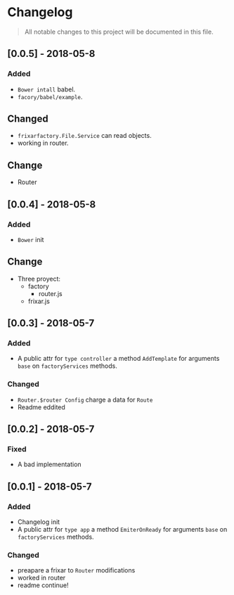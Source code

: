 # Changelog
> All notable changes to this project will be documented in this file.
## [0.0.5] - 2018-05-8
### Added
- `Bower intall` babel.
- `facory/babel/example`.

## Changed
- `frixarfactory.File.Service` can read objects.
- working in router.

## Change
- Router

## [0.0.4] - 2018-05-8
### Added
- `Bower` init

## Change
- Three proyect:
  - factory
    - router.js
  - frixar.js

## [0.0.3] - 2018-05-7
### Added
- A public attr for `type controller` a method `AddTemplate` for arguments `base` on `factoryServices` methods.


### Changed
- `Router.$router Config` charge a data for `Route`
- Readme eddited

## [0.0.2] - 2018-05-7
### Fixed
- A bad implementation


## [0.0.1] - 2018-05-7
### Added
- Changelog init
- A public attr for `type app` a method `EmiterOnReady` for arguments `base` on `factoryServices` methods.

### Changed
- preapare a frixar to `Router` modifications
- worked in router
- readme continue!
